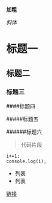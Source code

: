 **加粗**

_斜体_

# 标题一

## 标题二

### 标题三

####标题四

#####标题五

######标题六

>代码片段

```var i=0;
i+=1;
console.log(i);
```

- 列表
- 列表

[链接](http://www.baidu.com "链接")